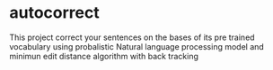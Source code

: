# autocorrect
This project correct your sentences on the bases of its pre trained vocabulary using probalistic Natural language processing model and minimun edit distance algorithm with back tracking 

